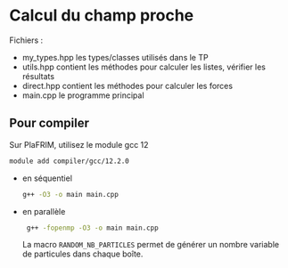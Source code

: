 
# Calcul du champ proche

Fichiers :

- my_types.hpp les types/classes utilisés dans le TP
- utils.hpp contient les méthodes pour calculer les listes, vérifier les résultats
- direct.hpp contient les méthodes pour calculer les forces
- main.cpp le programme principal

## Pour compiler

Sur PlaFRIM, utilisez le module gcc 12

```bash
module add compiler/gcc/12.2.0
```

- en séquentiel

  ``` bash
  g++ -O3 -o main main.cpp
  ```

- en parallèle

  ``` bash
   g++ -fopenmp -O3 -o main main.cpp
  ```

  La macro `RANDOM_NB_PARTICLES` permet de générer un nombre variable de particules dans chaque boîte.
